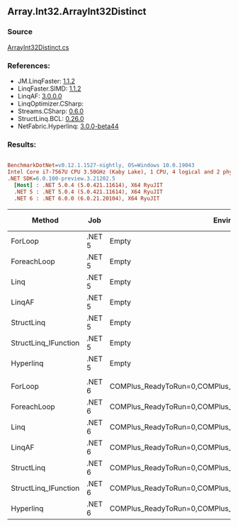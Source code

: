 ﻿## Array.Int32.ArrayInt32Distinct

### Source
[ArrayInt32Distinct.cs](../LinqBenchmarks/Array/Int32/ArrayInt32Distinct.cs)

### References:
- JM.LinqFaster: [1.1.2](https://www.nuget.org/packages/JM.LinqFaster/1.1.2)
- LinqFaster.SIMD: [1.1.2](https://www.nuget.org/packages/LinqFaster.SIMD/1.0.3)
- LinqAF: [3.0.0.0](https://www.nuget.org/packages/LinqAF/3.0.0.0)
- LinqOptimizer.CSharp: [](https://www.nuget.org/packages/LinqOptimizer.CSharp/)
- Streams.CSharp: [0.6.0](https://www.nuget.org/packages/Streams.CSharp/0.6.0)
- StructLinq.BCL: [0.26.0](https://www.nuget.org/packages/StructLinq/0.26.0)
- NetFabric.Hyperlinq: [3.0.0-beta44](https://www.nuget.org/packages/NetFabric.Hyperlinq/3.0.0-beta44)

### Results:
``` ini

BenchmarkDotNet=v0.12.1.1527-nightly, OS=Windows 10.0.19043
Intel Core i7-7567U CPU 3.50GHz (Kaby Lake), 1 CPU, 4 logical and 2 physical cores
.NET SDK=6.0.100-preview.3.21202.5
  [Host] : .NET 5.0.4 (5.0.421.11614), X64 RyuJIT
  .NET 5 : .NET 5.0.4 (5.0.421.11614), X64 RyuJIT
  .NET 6 : .NET 6.0.0 (6.0.21.20104), X64 RyuJIT


```
|               Method |    Job |                                                   EnvironmentVariables |  Runtime | Duplicates | Count |     Mean |     Error |    StdDev |   Median | Ratio | RatioSD |  Gen 0 | Gen 1 | Gen 2 | Allocated |
|--------------------- |------- |----------------------------------------------------------------------- |--------- |----------- |------ |---------:|----------:|----------:|---------:|------:|--------:|-------:|------:|------:|----------:|
|              ForLoop | .NET 5 |                                                                  Empty | .NET 5.0 |          4 |   100 | 3.044 μs | 0.0248 μs | 0.0232 μs | 3.050 μs |  1.00 |    0.00 | 2.8687 |     - |     - |   6,008 B |
|          ForeachLoop | .NET 5 |                                                                  Empty | .NET 5.0 |          4 |   100 | 3.047 μs | 0.0128 μs | 0.0114 μs | 3.045 μs |  1.00 |    0.01 | 2.8687 |     - |     - |   6,008 B |
|                 Linq | .NET 5 |                                                                  Empty | .NET 5.0 |          4 |   100 | 6.550 μs | 0.0145 μs | 0.0135 μs | 6.553 μs |  2.15 |    0.02 | 2.0599 |     - |     - |   4,312 B |
|               LinqAF | .NET 5 |                                                                  Empty | .NET 5.0 |          4 |   100 | 8.712 μs | 0.0512 μs | 0.0479 μs | 8.724 μs |  2.86 |    0.03 | 5.9204 |     - |     - |  12,400 B |
|           StructLinq | .NET 5 |                                                                  Empty | .NET 5.0 |          4 |   100 | 3.379 μs | 0.0087 μs | 0.0077 μs | 3.378 μs |  1.11 |    0.01 | 0.0153 |     - |     - |      32 B |
| StructLinq_IFunction | .NET 5 |                                                                  Empty | .NET 5.0 |          4 |   100 | 3.733 μs | 0.0105 μs | 0.0087 μs | 3.734 μs |  1.23 |    0.01 |      - |     - |     - |         - |
|            Hyperlinq | .NET 5 |                                                                  Empty | .NET 5.0 |          4 |   100 | 3.478 μs | 0.0074 μs | 0.0069 μs | 3.478 μs |  1.14 |    0.01 |      - |     - |     - |         - |
|                      |        |                                                                        |          |            |       |          |           |           |          |       |         |        |       |       |           |
|              ForLoop | .NET 6 | COMPlus_ReadyToRun=0,COMPlus_TC_QuickJitForLoops=1,COMPlus_TieredPGO=1 | .NET 6.0 |          4 |   100 | 3.508 μs | 0.0355 μs | 0.0277 μs | 3.499 μs |  1.00 |    0.00 | 2.8648 |     - |     - |   6,000 B |
|          ForeachLoop | .NET 6 | COMPlus_ReadyToRun=0,COMPlus_TC_QuickJitForLoops=1,COMPlus_TieredPGO=1 | .NET 6.0 |          4 |   100 | 3.490 μs | 0.0666 μs | 0.1360 μs | 3.432 μs |  1.04 |    0.06 | 2.8648 |     - |     - |   6,000 B |
|                 Linq | .NET 6 | COMPlus_ReadyToRun=0,COMPlus_TC_QuickJitForLoops=1,COMPlus_TieredPGO=1 | .NET 6.0 |          4 |   100 | 4.210 μs | 0.0290 μs | 0.0257 μs | 4.214 μs |  1.20 |    0.01 | 2.8610 |     - |     - |   5,992 B |
|               LinqAF | .NET 6 | COMPlus_ReadyToRun=0,COMPlus_TC_QuickJitForLoops=1,COMPlus_TieredPGO=1 | .NET 6.0 |          4 |   100 | 8.028 μs | 0.0275 μs | 0.0243 μs | 8.024 μs |  2.29 |    0.02 | 5.9204 |     - |     - |  12,400 B |
|           StructLinq | .NET 6 | COMPlus_ReadyToRun=0,COMPlus_TC_QuickJitForLoops=1,COMPlus_TieredPGO=1 | .NET 6.0 |          4 |   100 | 3.333 μs | 0.0382 μs | 0.0299 μs | 3.322 μs |  0.95 |    0.00 | 0.0153 |     - |     - |      32 B |
| StructLinq_IFunction | .NET 6 | COMPlus_ReadyToRun=0,COMPlus_TC_QuickJitForLoops=1,COMPlus_TieredPGO=1 | .NET 6.0 |          4 |   100 | 3.318 μs | 0.0130 μs | 0.0109 μs | 3.316 μs |  0.95 |    0.01 |      - |     - |     - |         - |
|            Hyperlinq | .NET 6 | COMPlus_ReadyToRun=0,COMPlus_TC_QuickJitForLoops=1,COMPlus_TieredPGO=1 | .NET 6.0 |          4 |   100 | 3.600 μs | 0.0133 μs | 0.0118 μs | 3.602 μs |  1.03 |    0.01 |      - |     - |     - |         - |
